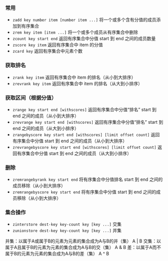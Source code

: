 ### 常用
* `zadd key number item [number item ...]` 将一个或多个含有分值的成员添加到有序集合
* `zrem key item [item ...]` 将一个或多个成员从有序集合中删除
* `zcount key start end` 返回有序集合中分值 start 到 end 之间的成员数量
* `zscore key item` 返回有序集合中 item 的分值
* `zcard key` 返回有序集合中元素个数

### 获取排名
* `zrank key item` 返回有序集合中 item 的排名（从小到大排序）
* `zrevrank key item` 返回有序集合中 item 的排名（从大到小排序）

### 获取区间（根据分值）
* `zrange key start end [withscores]` 返回有序集合中分值“排名” start 到 end 之间的成员（从小到大排序）
* `zrevrange key start end [withscores]` 返回有序集合中分值“排名” start 到 end 之间的成员（从大到小排序）
* `zrangebyscore key start end [withscores] [limit offset count]` 返回有序集合中分值 start 到 end 之间的成员（从小到大排序）
* `zrevrangebyscore key start end [withscores] [limit offset count]` 返回有序集合中分值 start 到 end 之间的成员（从大到小排序）

### 删除
* `zremrangebyrank key start end` 将有序集合中分值排名 start 到 end 之间的成员移除（从小到大排序）
* `zremrangebyscore key start end` 将有序集合中分值 start 到 end 之间的成员移除（从小到大排序）

### 集合操作
* `zinterstore dest-key key-count key [key ...]` 交集
* `zunionstore dest-key key-count key [key ...]` 并集

并集：以属于A或属于B的元素为元素的集合成为A与B的并（集） A | B
交集：以属于A且属于B的元素为元素的集合成为A与B的交（集） A & B
差：以属于A而不属于B的元素为元素的集合成为A与B的差（集） A ^ B
